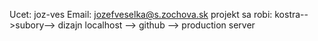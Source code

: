 Ucet: joz-ves
Email: jozefveselka@s.zochova.sk
projekt sa robi: kostra-->subory--> dizajn
localhost --> github --> production server